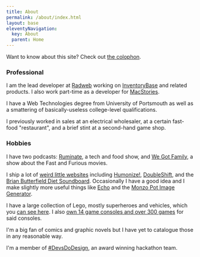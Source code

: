```yaml
---
title: About
permalink: /about/index.html
layout: base
eleventyNavigation:
  key: About
  parent: Home
---
```


Want to know about this site? Check out [the colophon](/about/colophon).

### Professional

I am the lead developer at [Radweb](https://radweb.com) working on [InventoryBase](http://inventorybase.com/) and related products. I also work part-time as a developer for [MacStories](https://www.macstories.net).

I have a Web Technologies degree from University of Portsmouth as well as a smattering of basically-useless college-level qualifications.

I previously worked in sales at an electrical wholesaler, at a certain fast-food "restaurant", and a brief stint at a second-hand game shop.

### Hobbies

I have two podcasts: [Ruminate](https://ruminatepodcast.com), a tech and food show, and [We Got Family](https://wegot.family), a show about the Fast and Furious movies.

I ship a lot of [weird little websites](/projects) including [Humonize!](https://hum.rknight.me/), [DoubleShift](https://doubleshift.rknight.me/), and the [Brian Butterfield Diet Soundboard](https://treatday.rknight.me/). Occasionally I have a good idea and I make slightly more useful things like [Echo](https://echo.rknight.me/) and the [Monzo Pot Image Generator](https://potimages.rknight.me/).

I have a large collection of Lego, mostly superheroes and vehicles, which you [can see here](/collections/lego). I also [own 14 game consoles and over 300 games](/collections/games) for said consoles.

I'm a big fan of comics and graphic novels but I have yet to catalogue those in any reasonable way.

I'm a member of [#DevsDoDesign](http://devsdodesign.com), an award winning hackathon team.